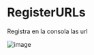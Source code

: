 # RegisterURLs
Registra en la consola las url

![image](https://user-images.githubusercontent.com/54257745/181918860-e73b8a07-9272-43d4-9110-25e004a64ac3.png)
